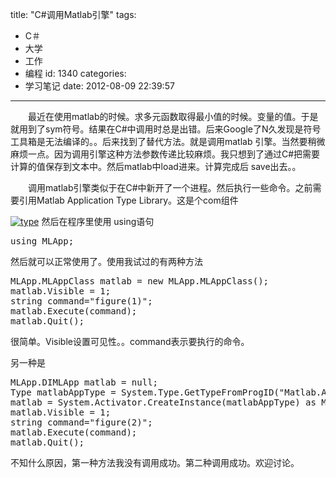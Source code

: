 title: "C#调用Matlab引擎"
tags:
  - C＃
  - 大学
  - 工作
  - 编程
id: 1340
categories:
  - 学习笔记
date: 2012-08-09 22:39:57
---

　　最近在使用matlab的时候。求多元函数取得最小值的时候。变量的值。于是就用到了sym符号。结果在C#中调用时总是出错。后来Google了N久发现是符号工具箱是无法编译的。。后来找到了替代方法。就是调用matlab 引擎。当然要稍微麻烦一点。因为调用引擎这种方法参数传递比较麻烦。我只想到了通过C#把需要计算的值保存到文本中。然后matlab中load进来。计算完成后 save出去。。

　　调用matlab引擎类似于在C#中新开了一个进程。然后执行一些命令。之前需要引用Matlab Application Type Library。这是个com组件

[![]({{BASE_PATH}}/images/b938768405ede59db17f36bdc27e700bf3cbf1dc.jpg "type")](http://leaverimage.b0.upaiyun.com/25657_o.jpg)
然后在程序里使用 using语句 

<pre class="lang:c# decode:true " >using MLApp;</pre> 
然后就可以正常使用了。使用我试过的有两种方法

<pre class="lang:default decode:true " >MLApp.MLAppClass matlab = new MLApp.MLAppClass();  
matlab.Visible = 1;  
string command="figure(1)";
matlab.Execute(command);  
matlab.Quit();</pre> 

很简单。Visible设置可见性。。command表示要执行的命令。

另一种是

<pre class="lang:c# decode:true " >MLApp.DIMLApp matlab = null;  
Type matlabAppType = System.Type.GetTypeFromProgID("Matlab.Application");  
matlab = System.Activator.CreateInstance(matlabAppType) as MLApp.DIMLApp;  
matlab.Visible = 1;  
string command="figure(2)";
matlab.Execute(command);  
matlab.Quit();</pre> 

不知什么原因，第一种方法我没有调用成功。第二种调用成功。欢迎讨论。